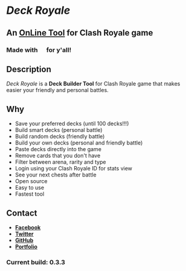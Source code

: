 # _Deck Royale_

## An [OnLine Tool](https://deckroyale.now.sh) for Clash Royale game

### Made with <img src="https://assets-cdn.github.com/images/icons/emoji/unicode/1f499.png" width=15> for y'all!

## Description
  _Deck Royale_ is a **Deck Builder Tool** for Clash Royale game that makes easier your friendly and personal battles.

## Why
  - Save your preferred decks (until 100 decks!!!)
  - Build smart decks (personal battle)
  - Build random decks (friendly battle)
  - Build your own decks (personal and friendly battle)
  - Paste decks directly into the game
  - Remove cards that you don't have
  - Filter between arena, rarity and type
  - Login using your Clash Royale ID for stats view
  - See your next chests after battle
  - Open source
  - Easy to use
  - Fastest tool

## Contact
  - **[Facebook](https://www.facebook.com/Lucas.Naja0)**
  - **[Twitter](https://twitter.com/LucasNaja0)**
  - **[GitHub](https://github.com/LucasNaja)**
  - **[Portfolio](https://lucasnaja.github.io/portfolio-reactjs)**

### Current build: **0.3.3**